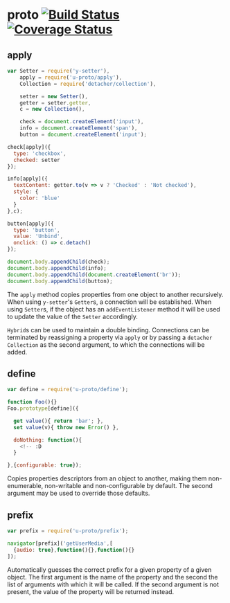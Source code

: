 # proto  [![Build Status][travis-img]][travis-url] [![Coverage Status][cover-img]][cover-url]

## apply

```javascript
var Setter = require('y-setter'),
    apply = require('u-proto/apply'),
    Collection = require('detacher/collection'),

    setter = new Setter(),
    getter = setter.getter,
    c = new Collection(),

    check = document.createElement('input'),
    info = document.createElement('span'),
    button = document.createElement('input');

check[apply]({
  type: 'checkbox',
  checked: setter
});

info[apply]({
  textContent: getter.to(v => v ? 'Checked' : 'Not checked'),
  style: {
    color: 'blue'
  }
},c);

button[apply]({
  type: 'button',
  value: 'Unbind',
  onclick: () => c.detach()
});

document.body.appendChild(check);
document.body.appendChild(info);
document.body.appendChild(document.createElement('br'));
document.body.appendChild(button);
```

The `apply` method copies properties from one object to another recursively. When using `y-setter`'s `Getter`s, a connection will be established. When using `Setter`s, if the object has an `addEventListener` method it will be used to update the value of the `Setter` accordingly.

`Hybrid`s can be used to maintain a double binding. Connections can be terminated by reassigning a property via `apply` or by passing a `detacher` `Collection` as the second argument, to which the connections will be added.

## define

```javascript
var define = require('u-proto/define');

function Foo(){}
Foo.prototype[define]({

  get value(){ return 'bar'; },
  set value(v){ throw new Error() },

  doNothing: function(){
    <!-- :D
  }

},{configurable: true});
```

Copies properties descriptors from an object to another, making them non-enumerable, non-writable and non-configurable by default. The second argument may be used to override those defaults.

## prefix

```javascript
var prefix = require('u-proto/prefix');

navigator[prefix]('getUserMedia',[
  {audio: true},function(){},function(){}
]);
```

Automatically guesses the correct prefix for a given property of a given object. The first argument is the name of the property and the second the list of arguments with which it will be called. If the second argument is not present, the value of the property will be returned instead.

[travis-img]: https://travis-ci.org/manvalls/u-proto.svg?branch=master
[travis-url]: https://travis-ci.org/manvalls/u-proto
[cover-img]: https://coveralls.io/repos/manvalls/u-proto/badge.svg?branch=master&service=github
[cover-url]: https://coveralls.io/github/manvalls/u-proto?branch=master
